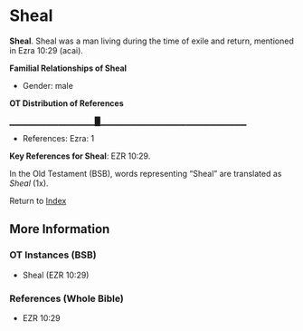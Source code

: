 # Sheal
**Sheal**. 
Sheal was a man living during the time of exile and return, mentioned in Ezra 10:29 (acai). 




**Familial Relationships of Sheal**


* Gender: male


**OT Distribution of References**

▁▁▁▁▁▁▁▁▁▁▁▁▁▁█▁▁▁▁▁▁▁▁▁▁▁▁▁▁▁▁▁▁▁▁▁▁▁▁
* References: Ezra: 1



**Key References for Sheal**: 
EZR 10:29. 


In the Old Testament (BSB), words representing “Sheal” are translated as 
*Sheal* (1x). 




Return to [Index](00-Index.md)

## More Information

### OT Instances (BSB)

* Sheal (EZR 10:29)



### References (Whole Bible)

* EZR 10:29



